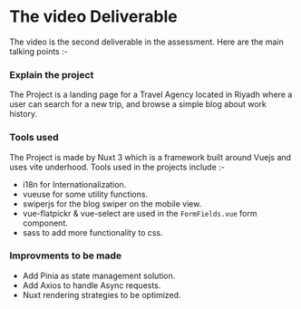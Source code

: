 # The video Deliverable
The video is the second deliverable in the assessment.
Here are the main talking points :-

### Explain the project

The Project is a landing page for a Travel Agency located in Riyadh where a user can 
search for a new trip, and browse a simple blog about work history.

### Tools used

The Project is made by Nuxt 3 which is a framework built around Vuejs and uses vite underhood.
Tools used in the projects include :-

- i18n for Internationalization.
- vueuse for some utility functions.
- swiperjs for the blog swiper on the mobile view.
- vue-flatpickr & vue-select are used in the `FormFields.vue` form component.
- sass to add more functionality to css.

### Improvments to be made

- Add Pinia as state management solution.
- Add Axios to handle Async requests.
- Nuxt rendering strategies to be optimized.